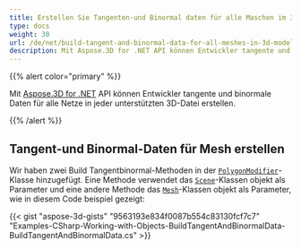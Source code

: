 ```yaml
---
title: Erstellen Sie Tangenten-und Binormal daten für alle Maschen im 3D-Modell
type: docs
weight: 30
url: /de/net/build-tangent-and-binormal-data-for-all-meshes-in-3d-model/
description: Mit Aspose.3D for .NET API können Entwickler tangente und binormale Daten für alle Netze in jeder unterstützten 3D-Datei erstellen.
---
```

{{% alert color="primary" %}}

Mit [Aspose.3D for .NET](http://products.aspose.com/3d/net) API können Entwickler tangente und binormale Daten für alle Netze in jeder unterstützten 3D-Datei erstellen.

{{% /alert %}}
##  **Tangent-und Binormal-Daten für Mesh erstellen**
Wir haben zwei Build Tangentbinormal-Methoden in der [`PolygonModifier`](https://reference.aspose.com/3d/net/aspose.threed.entities/polygonmodifier)-Klasse hinzugefügt. Eine Methode verwendet das [`Scene`](https://reference.aspose.com/3d/net/aspose.threed/scene)-Klassen objekt als Parameter und eine andere Methode das [`Mesh`](https://reference.aspose.com/3d/net/aspose.threed.entities/mesh)-Klassen objekt als Parameter, wie in diesem Code beispiel gezeigt:

{{< gist "aspose-3d-gists" "9563193e834f0087b554c83130fcf7c7" "Examples-CSharp-Working-with-Objects-BuildTangentAndBinormalData-BuildTangentAndBinormalData.cs" >}}

